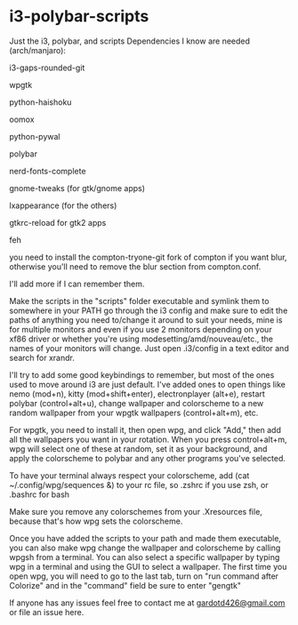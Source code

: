 # i3-polybar-scripts
Just the i3, polybar, and scripts
Dependencies I know are needed (arch/manjaro): 

i3-gaps-rounded-git

wpgtk

python-haishoku 

oomox 

python-pywal 

polybar 

nerd-fonts-complete 

gnome-tweaks (for gtk/gnome apps) 

lxappearance (for the others) 

gtkrc-reload for gtk2 apps 

feh 

you need to install the compton-tryone-git fork of compton if you want blur, otherwise you'll need to remove the blur section from compton.conf. 

I'll add more if I can remember them. 

Make the scripts in the "scripts" folder executable and symlink them to somewhere in your PATH
go through the i3 config and make sure to edit the paths of anything you need to/change it around to suit your needs, mine is for multiple monitors and even if you use 2 monitors depending on your xf86 driver or whether you're using modesetting/amd/nouveau/etc., the names of your monitors will change. Just open .i3/config in a text editor and search for xrandr. 

I'll try to add some good keybindings to remember, but most of the ones used to move around i3 are just default. I've added ones to open things like nemo (mod+n), kitty (mod+shift+enter), electronplayer (alt+e), restart polybar (control+alt+u), change wallpaper and colorscheme to a new random wallpaper from your wpgtk wallpapers (control+alt+m), etc.

For wpgtk, you need to install it, then open wpg, and click "Add," then add all the wallpapers you want in your rotation. When you press control+alt+m, wpg will select one of these at random, set it as your background, and apply the colorscheme to polybar and any other programs you've selected. 

To have your terminal always respect your colorscheme, add (cat ~/.config/wpg/sequences &) to your rc file, so .zshrc if you use zsh, or .bashrc for bash

Make sure you remove any colorschemes from your .Xresources file, because that's how wpg sets the colorscheme. 

Once you have added the scripts to your path and made them executable, you can also make wpg change the wallpaper and colorscheme by calling wpgsh from a terminal. You can also select a specific wallpaper by typing wpg in a terminal and using the GUI to select a wallpaper. The first time you open wpg, you will need to go to the last tab, turn on "run command after Colorize" and in the "command" field be sure to enter "gengtk"

If anyone has any issues feel free to contact me at gardotd426@gmail.com or file an issue here. 

